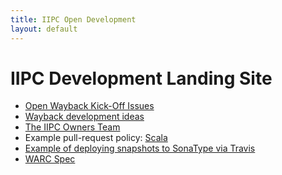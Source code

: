 ```yaml
---
title: IIPC Open Development
layout: default
---
```


IIPC Development Landing Site
=============================

* [Open Wayback Kick-Off Issues](https://docs.google.com/spreadsheet/ccc?key=0AsZzGhlaygesdE05cW9NZER3dF9nTjVxM1d2YVNrTGc#gid=0)
* [Wayback development ideas](https://docs.google.com/document/d/1bAsTD0gpouSjNZ71ggQnsmnZC9mUsaw-s7hlVTXQewc/edit#)
* [The IIPC Owners Team](https://github.com/organizations/iipc/teams/326629)
* Example pull-request policy: [Scala](http://docs.scala-lang.org/scala/pull-request-policy.html)
* [Example of deploying snapshots to SonaType via Travis](http://blog.xeiam.com/2013/05/configure-travis-ci-to-deploy-snapshots.html)
* [WARC Spec](http://bibnum.bnf.fr/warc/WARC_ISO_28500_version1_latestdraft.pdf)

